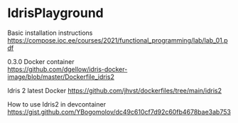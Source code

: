 # IdrisPlayground

Basic installation instructions https://compose.ioc.ee/courses/2021/functional_programming/lab/lab_01.pdf

0.3.0 Docker container  
https://github.com/dgellow/idris-docker-image/blob/master/Dockerfile_idris2

Idris 2 latest Docker 
https://github.com/jhvst/dockerfiles/tree/main/idris2

How to use Idris2 in devcontainer  
https://gist.github.com/YBogomolov/dc49c610cf7d92c60fb4678bae3ab753